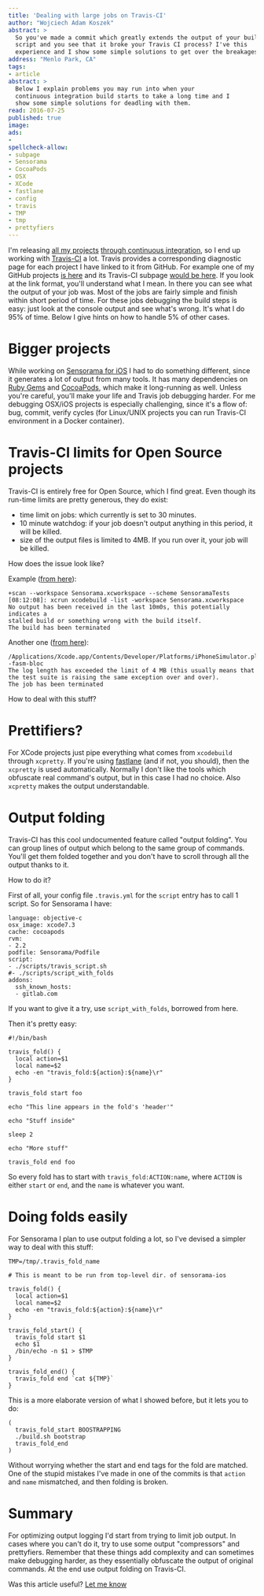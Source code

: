```yaml
---
title: 'Dealing with large jobs on Travis-CI'
author: "Wojciech Adam Koszek"
abstract: >
  So you've made a commit which greatly extends the output of your build
  script and you see that it broke your Travis CI process? I've this
  experience and I show some simple solutions to get over the breakages.
address: "Menlo Park, CA"
tags:
- article
abstract: >
  Below I explain problems you may run into when your
  continuous integration build starts to take a long time and I
  show some simple solutions for deadling with them.
read: 2016-07-25
published: true
image: 
ads:
-
spellcheck-allow:
- subpage
- Sensorama
- CocoaPods
- OSX
- XCode
- fastlane
- config
- travis
- TMP
- tmp
- prettyfiers
---
```


I'm releasing [all my projects](https://github.com/wkoszek/)
[through continuous integration](http://www.koszek.com/blog/2016/07/11/what-i-learned-from-connecting-60-projects-to-ci-system/),
so I end up working with [Travis-CI](http://www.travis-ci.org) a lot.
Travis provides a corresponding diagnostic page for each project I have
linked to it from GitHub.
For example one of my GitHub projects [is here](https://github.com/wkoszek/cpu60) and 
its Travis-CI subpage [would be here](https://travis-ci.org/wkoszek/kmnsim).
If you look at the link format, you'll understand what I mean.
In there you can see what the output of your job was.
Most of the jobs are fairly simple and finish within short period of time.
For these jobs debugging the build steps is easy: just look at the console
output and see what's wrong. It's what I do 95% of time. Below I give hints
on how to handle 5% of other cases.

# Bigger projects

While working on [Sensorama for iOS](http://www.sensorama.org) I had
to do something different, since it generates a lot of output from
many tools.
It has many dependencies on [Ruby Gems](https://rubygems.org) and
[CocoaPods](https://cocoapods.org/), which make it long-running as well.
Unless you're careful, you'll make your life and Travis job debugging
harder. For me debugging OSX/iOS projects is especially challenging, since it's a
flow of: bug, commit, verify cycles (for Linux/UNIX projects you can run
Travis-CI environment in a Docker container).

# Travis-CI limits for Open Source projects

Travis-CI is entirely free for Open Source, which I find great.
Even though its run-time limits are pretty generous, they do exist:

* time limit on jobs: which currently is set to 30 minutes.
* 10 minute watchdog: if your job doesn't output anything in this period, it will be killed.
* size of the output files is limited to 4MB. If you run over it, your job will be killed.

How does the issue look like?

Example ([from here](https://travis-ci.org/wkoszek/sensorama-ios/builds/145737758)):

~~~
+scan --workspace Sensorama.xcworkspace --scheme SensoramaTests
[08:12:08]: xcrun xcodebuild -list -workspace Sensorama.xcworkspace
No output has been received in the last 10m0s, this potentially indicates a
stalled build or something wrong with the build itself.
The build has been terminated
~~~

Another one ([from here](https://travis-ci.org/wkoszek/sensorama-ios/builds/146298516)):

~~~
/Applications/Xcode.app/Contents/Developer/Platforms/iPhoneSimulator.platform/Developer/SDKs/iPhoneSimulator9.3.sdk -fasm-bloc
The log length has exceeded the limit of 4 MB (this usually means that the test suite is raising the same exception over and over).
The job has been terminated
~~~

How to deal with this stuff?

# Prettifiers?

For XCode projects just pipe everything what comes from `xcodebuild` through
`xcpretty`. If you're using [fastlane](https://github.com/fastlane/fastlane)
(and if not, you should), then the `xcpretty` is used automatically.
Normally I don't like the tools which obfuscate real command's output, but
in this case I had no choice. Also `xcpretty` makes the output
understandable.

# Output folding

Travis-CI has this cool undocumented feature called "output folding". You
can group lines of output which belong to the same group of commands. You'll
get them folded together and you don't have to scroll through all the
output thanks to it.

How to do it?

First of all, your config file `.travis.yml` for the `script` entry has to
call 1 script. So for Sensorama I have:

~~~
language: objective-c
osx_image: xcode7.3
cache: cocoapods
rvm:
- 2.2
podfile: Sensorama/Podfile
script:
- ./scripts/travis_script.sh
#- ./scripts/script_with_folds
addons:
  ssh_known_hosts:
  - gitlab.com
~~~

If you want to give it a try, use `script_with_folds`, borrowed from here.

Then it's pretty easy:

~~~
#!/bin/bash

travis_fold() {
  local action=$1
  local name=$2
  echo -en "travis_fold:${action}:${name}\r"
}

travis_fold start foo

echo "This line appears in the fold's 'header'"

echo "Stuff inside"

sleep 2

echo "More stuff"

travis_fold end foo
~~~

So every fold has to start with `travis_fold:ACTION:name`, where `ACTION` is
either `start` or `end`, and the `name` is whatever you want.

# Doing folds easily

For Sensorama I plan to use output folding a lot, so I've devised a simpler
way to deal with this stuff:

~~~
TMP=/tmp/.travis_fold_name

# This is meant to be run from top-level dir. of sensorama-ios

travis_fold() {
  local action=$1
  local name=$2
  echo -en "travis_fold:${action}:${name}\r"
}

travis_fold_start() {
  travis_fold start $1
  echo $1
  /bin/echo -n $1 > $TMP
}

travis_fold_end() {
  travis_fold end `cat ${TMP}`
}
~~~

This is a more elaborate version of what I showed before, but it lets you to
do:

~~~
(
  travis_fold_start BOOSTRAPPING
  ./build.sh bootstrap
  travis_fold_end
)
~~~

Without worrying whether the start and end tags for the fold are matched.
One of the stupid mistakes I've made in one of the commits is that `action`
and `name` mismatched, and then folding is broken.

# Summary

For optimizing output logging I'd start from trying to limit job output.
In cases where you can't do it, try to use some output "compressors" and
prettyfiers. Remember that these things add complexity and can sometimes
make debugging harder, as they essentially obfuscate the output of original
commands. At the end use output folding on Travis-CI.

Was this article useful? [Let me know](http://www.twitter.com/wkoszek)
